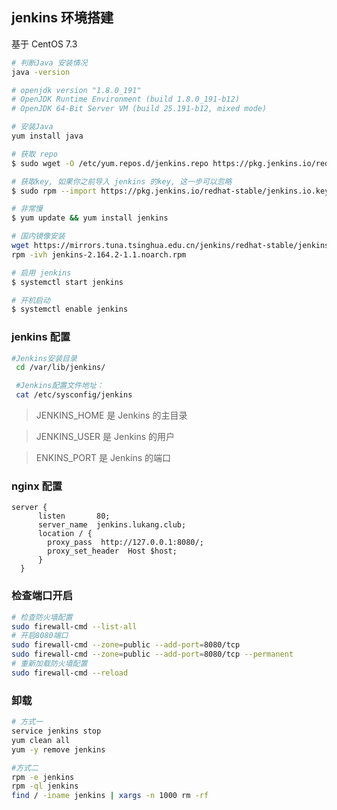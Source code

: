 ## jenkins 环境搭建

基于 CentOS 7.3

```bash
# 判断Java 安装情况
java -version

# openjdk version "1.8.0_191"
# OpenJDK Runtime Environment (build 1.8.0_191-b12)
# OpenJDK 64-Bit Server VM (build 25.191-b12, mixed mode)

# 安装Java
yum install java

# 获取 repo
$ sudo wget -O /etc/yum.repos.d/jenkins.repo https://pkg.jenkins.io/redhat-stable/jenkins.repo

# 获取key, 如果你之前导入 jenkins 的key, 这一步可以忽略
$ sudo rpm --import https://pkg.jenkins.io/redhat-stable/jenkins.io.key

# 非常慢
$ yum update && yum install jenkins

# 国内镜像安装
wget https://mirrors.tuna.tsinghua.edu.cn/jenkins/redhat-stable/jenkins-2.164.2-1.1.noarch.rpm
rpm -ivh jenkins-2.164.2-1.1.noarch.rpm

# 启用 jenkins
$ systemctl start jenkins

# 开机启动
$ systemctl enable jenkins

```

### jenkins 配置

```bash
#Jenkins安装目录
 cd /var/lib/jenkins/

 #Jenkins配置文件地址：
 cat /etc/sysconfig/jenkins
```

> JENKINS_HOME 是 Jenkins 的主目录

> JENKINS_USER 是 Jenkins 的用户

> ENKINS_PORT 是 Jenkins 的端口

### nginx 配置

```nginx
server {
      listen       80;
      server_name  jenkins.lukang.club;
      location / {
        proxy_pass  http://127.0.0.1:8080/;
        proxy_set_header  Host $host;
      }
  }
```

### 检查端口开启

```bash
# 检查防火墙配置
sudo firewall-cmd --list-all
# 开启8080端口
sudo firewall-cmd --zone=public --add-port=8080/tcp
sudo firewall-cmd --zone=public --add-port=8080/tcp --permanent
# 重新加载防火墙配置
sudo firewall-cmd --reload
```

### 卸载

```bash
# 方式一
service jenkins stop
yum clean all
yum -y remove jenkins

#方式二
rpm -e jenkins
rpm -ql jenkins
find / -iname jenkins | xargs -n 1000 rm -rf

```
